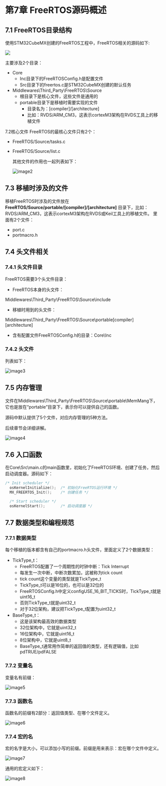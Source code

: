 # 第7章 FreeRTOS源码概述

## 7.1 FreeRTOS目录结构

使用STM32CubeMX创建的FreeRTOS工程中，FreeRTOS相关的源码如下:

![](http://photos.100ask.net/rtos-docs/FreeRTOS/DShanMCU-F103/chapter-7/image1.png)

主要涉及2个目录：
- Core
	- Inc目录下的FreeRTOSConfig.h是配置文件
	- Src目录下的freertos.c是STM32CubeMX创建的默认任务
- Middlewares\Third_Party\FreeRTOS\Source
	- 根目录下是核心文件，这些文件是通用的
	- portable目录下是移植时需要实现的文件
		- 目录名为：[compiler]/[architecture]
		- 比如：RVDS/ARM_CM3，这表示cortexM3架构在RVDS工具上的移植文件

7.2核心文件
FreeRTOS的最核心文件只有2个：
- FreeRTOS/Source/tasks.c

- FreeRTOS/Source/list.c

  其他文件的作用也一起列表如下：

  ![image2](http://photos.100ask.net/rtos-docs/FreeRTOS/DShanMCU-F103/chapter-7/image2.jpg)

## 7.3 移植时涉及的文件

移植FreeRTOS时涉及的文件放在 **FreeRTOS/Source/portable/[compiler]/[architecture]** 目录下，比如：RVDS/ARM_CM3，这表示cortexM3架构在RVDS或Keil工具上的移植文件。
里面有2个文件：

- port.c
- portmacro.h



## 7.4 头文件相关

### 7.4.1 头文件目录

FreeRTOS需要3个头文件目录：

- FreeRTOS本身的头文件：

Middlewares\Third_Party\FreeRTOS\Source\include

- 移植时用到的头文件：

Middlewares\Third_Party\FreeRTOS\Source\portable\[compiler]\[architecture] 

- 含有配置文件FreeRTOSConfig.h的目录：Core\Inc

### 7.4.2 头文件

列表如下：

![image3](http://photos.100ask.net/rtos-docs/FreeRTOS/DShanMCU-F103/chapter-7/image3.jpg)


## 7.5 内存管理

文件在Middlewares\Third_Party\FreeRTOS\Source\portable\MemMang下，它也是放在“portable”目录下，表示你可以提供自己的函数。

源码中默认提供了5个文件，对应内存管理的5种方法。

后续章节会详细讲解。

![image4](http://photos.100ask.net/rtos-docs/FreeRTOS/DShanMCU-F103/chapter-7/image4.jpg)

## 7.6 入口函数

在Core\Src\main.c的main函数里，初始化了FreeRTOS环境、创建了任务，然后启动调度器。源码如下：

```c
/* Init scheduler */
  osKernelInitialize();  /* 初始化FreeRTOS运行环境 */
  MX_FREERTOS_Init();    /* 创建任务 */

  /* Start scheduler */
  osKernelStart();       /* 启动调度器 */
```

## 7.7 数据类型和编程规范

### 7.7.1 数据类型

每个移植的版本都含有自己的portmacro.h头文件，里面定义了2个数据类型：
- TickType_t：
  - FreeRTOS配置了一个周期性的时钟中断：Tick Interrupt
  - 每发生一次中断，中断次数累加，这被称为tick count
  - tick count这个变量的类型就是TickType_t
  - TickType_t可以是16位的，也可以是32位的
  - FreeRTOSConfig.h中定义configUSE_16_BIT_TICKS时，TickType_t就是uint16_t
  - 否则TickType_t就是uint32_t
  - 对于32位架构，建议把TickType_t配置为uint32_t
- BaseType_t：
  - 这是该架构最高效的数据类型
  - 32位架构中，它就是uint32_t
  - 16位架构中，它就是uint16_t
  - 8位架构中，它就是uint8_t
  - BaseType_t通常用作简单的返回值的类型，还有逻辑值，比如pdTRUE/pdFALSE

### 7.7.2 变量名

变量名有前缀：

![image5](http://photos.100ask.net/rtos-docs/FreeRTOS/DShanMCU-F103/chapter-7/image5.jpg)

### 7.7.3 函数名

函数名的前缀有2部分：返回值类型、在哪个文件定义。

![image6](http://photos.100ask.net/rtos-docs/FreeRTOS/DShanMCU-F103/chapter-7/image6.jpg)

### 7.7.4 宏的名

宏的名字是大小，可以添加小写的前缀。前缀是用来表示：宏在哪个文件中定义。

![image7](http://photos.100ask.net/rtos-docs/FreeRTOS/DShanMCU-F103/chapter-7/image7.jpg)

通用的宏定义如下：

![image8](http://photos.100ask.net/rtos-docs/FreeRTOS/DShanMCU-F103/chapter-7/image8.jpg)
